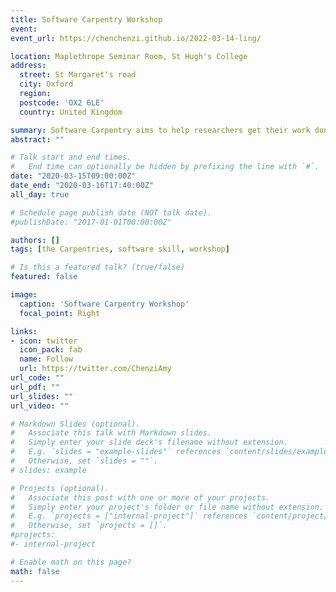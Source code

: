 ```yaml
---
title: Software Carpentry Workshop
event: 
event_url: https://chenchenzi.github.io/2022-03-14-ling/

location: Maplethrope Seminar Room, St Hugh's College
address:
  street: St Margaret's road
  city: Oxford
  region: 
  postcode: 'OX2 6LE'
  country: United Kingdom

summary: Software Carpentry aims to help researchers get their work done in less time and with less pain by teaching them basic research computing skills. This hands-on workshop will cover basic concepts and tools, including program design, version control, data management, and task automation. Participants will be encouraged to help one another and to apply what they have learned to their own research problems.
abstract: ""

# Talk start and end times.
#   End time can optionally be hidden by prefixing the line with `#`.
date: "2020-03-15T09:00:00Z"
date_end: "2020-03-16T17:40:00Z"
all_day: true

# Schedule page publish date (NOT talk date).
#publishDate: "2017-01-01T00:00:00Z"

authors: []
tags: [the Carpentries, software skill, workshop]

# Is this a featured talk? (true/false)
featured: false

image:
  caption: 'Software Carpentry Workshop'
  focal_point: Right

links:
- icon: twitter
  icon_pack: fab
  name: Follow
  url: https://twitter.com/ChenziAmy
url_code: ""
url_pdf: ""
url_slides: ""
url_video: ""

# Markdown Slides (optional).
#   Associate this talk with Markdown slides.
#   Simply enter your slide deck's filename without extension.
#   E.g. `slides = "example-slides"` references `content/slides/example-slides.md`.
#   Otherwise, set `slides = ""`.
# slides: example

# Projects (optional).
#   Associate this post with one or more of your projects.
#   Simply enter your project's folder or file name without extension.
#   E.g. `projects = ["internal-project"]` references `content/project/deep-learning/index.md`.
#   Otherwise, set `projects = []`.
#projects:
#- internal-project

# Enable math on this page?
math: false
---
```


